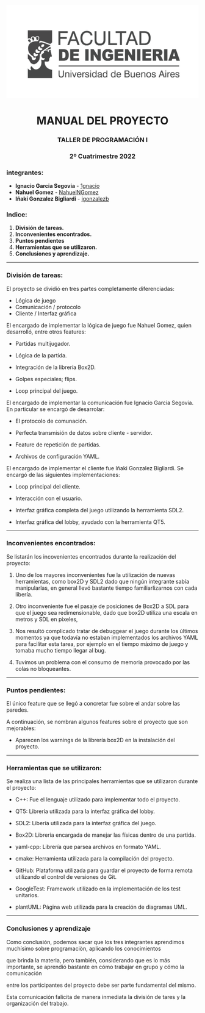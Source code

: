 <center>

![](data/FIUBA.png)
<h1>MANUAL DEL PROYECTO </h1>
<h3>TALLER DE PROGRAMACIÓN I</h3>
<h3>2º Cuatrimestre 2022</h3>
</center>

### integrantes:

* **Ignacio Garcia Segovia** - [1gnacio](https://github.com/1gnacio)
* **Nahuel Gomez** - [NahuelNGomez](https://github.com/NahuelNGomez)
* **Iñaki Gonzalez Bigliardi** - [igonzalezb](https://github.com/igonzalezb)


### Indice:
1) **División de tareas.**
2) **Inconvenientes encontrados.**
3) **Puntos pendientes**
4) **Herramientas que se utilizaron.**
5) **Conclusiones y aprendizaje.**

-----------

### División de tareas:

El proyecto se dividió en tres partes completamente diferenciadas:
* Lógica de juego
* Comunicación / protocolo
* Cliente / Interfaz gráfica

El encargado de implementar la lógica de juego fue Nahuel Gomez, quien desarrolló, entre otros features:
 * Partidas multijugador.


 * Lógica de la partida.


 * Integración de la librería Box2D.


 * Golpes especiales; flips.


 * Loop principal del juego.

El encargado de implementar la comunicación fue Ignacio Garcia Segovia. En particular se encargó de desarrolar:
 * El protocolo de comunación.


 * Perfecta transmisión de datos sobre cliente - servidor.


 * Feature de repetición de partidas.


 * Archivos de configuración YAML.


El encargado de implementar el cliente fue Iñaki Gonzalez Bigliardi. Se encargó de las siguientes implementaciones:
* Loop principal del cliente.


* Interacción con el usuario.


* Interfaz gráfica completa del juego utilizando la herramienta SDL2.


* Interfaz gráfica del lobby, ayudado con la herramienta QT5.

-----------

### Inconvenientes encontrados:

Se listarán los incovenientes encontrados durante la realización del proyecto:

1) Uno de los mayores inconvenientes fue la utilización de nuevas herramientas, como box2D y SDL2
dado que ningún integrante sabía manipularlas, en general llevó bastante tiempo familiarlizarnos con cada libería.


2) Otro inconveniente fue el pasaje de posiciones de Box2D a SDL para que el juego sea redimensionable, dado que box2D utiliza una escala en metros y
SDL en pixeles,


3) Nos resultó complicado tratar de debuggear el juego durante los últimos momentos ya que todavía no estaban implementados los archivos
YAML para facilitar esta tarea, por ejemplo en el tiempo máximo de juego y tomaba mucho tiempo llegar al bug.


4)  Tuvimos un problema con el consumo de memoria provocado por las colas no bloqueantes.


---------

### Puntos pendientes:

El único feature que se llegó a concretar fue sobre el andar sobre las paredes.

A continuación, se nombran algunos features sobre el proyecto que son mejorables:

- Aparecen los warnings de la librería box2D en la instalación del proyecto.


---------

### Herramientas que se utilizaron:

Se realiza una lista de las principales herramientas que se utilizaron durante el proyecto:
 * C++: Fue el lenguaje utilizado para implementar todo el proyecto.


 * QT5: Librería utilizada para la interfaz gráfica del lobby.


 * SDL2: Libería utilizada para la interfaz gráfica del juego.


 * Box2D: Librería encargada de manejar las físicas dentro de una partida.


 * yaml-cpp: Librería que parsea archivos en formato YAML.


 * cmake: Herramienta utilizada para la compilación del proyecto.


 * GitHub: Plataforma utilizada para guardar el proyecto de forma remota utilizando el control de versiones de Git.


 * GoogleTest: Framework utilizado en la implementación de los test unitarios.


 * plantUML: Página web utilizada para la creación de diagramas UML.
---------

### Conclusiones y aprendizaje

Como conclusión, podemos sacar que los tres integrantes aprendimos muchísimo sobre programaciòn, aplicando los conocimientos

que brinda la materia, pero también, considerando que es lo más importante, se aprendió bastante en cómo trabajar en grupo y cómo la comunicación

entre los participantes del proyecto debe ser parte fundamental del mismo.

Esta comunicación falicita de manera inmediata la división de tares y la organización del trabajo.
